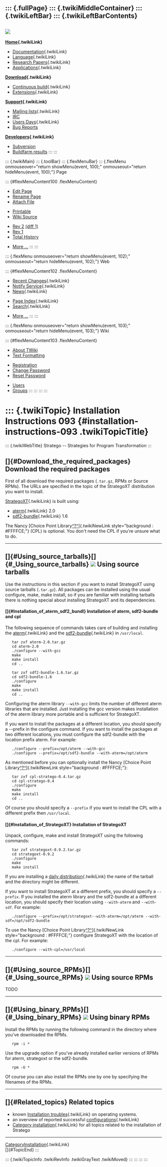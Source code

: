 ::: {.fullPage}
::: {.twikiMiddleContainer}
::: {.twikiLeftBar}
::: {.twikiLeftBarContents}
  ----------------------------------------------------------------------------------
  [![](../pub/Stratego/StrategoLogo/StrategoLogoTextlessWhite-100px.png)](WebHome)
  ----------------------------------------------------------------------------------

**[Home](WebHome){.twikiLink}**

-   [Documentation](StrategoDocumentation){.twikiLink}
-   [Language](StrategoLanguage){.twikiLink}
-   [Research Papers](StrategoPublications){.twikiLink}
-   [Applications](StrategoApplication){.twikiLink}

**[Download](StrategoDownload){.twikiLink}**

-   [Continuous build](ContinuousBuild){.twikiLink}
-   [Extensions](AdditionalPackageDownload){.twikiLink}

**[Support](StrategoSupport){.twikiLink}**

-   [Mailing lists](MailingList){.twikiLink}
-   [IRC](irc://irc.freenode.net/#stratego)
-   [Users Days](StrategoUsersDay){.twikiLink}
-   [Bug Reports](http://yellowgrass.org/project/StrategoXT)

**[Developers](StrategoDev){.twikiLink}**

-   [Subversion](https://svn.strategoxt.org/repos/StrategoXT/strategoxt/trunk)
-   [Buildfarm
    results](http://hydra.nixos.org/jobset/strategoxt/strategoxt-release/all)
:::
:::

::: {.twikiMain}
::: {.toolBar}
::: {.flexMenuBar}
::: {.flexMenu onmouseover="return showMenu(event, 100);" onmouseout="return hideMenu(event, 100);"}
Page

::: {#flexMenuContent100 .flexMenuContent}
-   [Edit
    Page](http://www.program-transformation.org/edit/Stratego/InstallationInstructions093?t=1536825592)
-   [Rename
    Page](http://www.program-transformation.org/rename/Stratego/InstallationInstructions093)
-   [Attach
    File](http://www.program-transformation.org/attach/Stratego/InstallationInstructions093)

<!-- -->

-   [Printable](http://www.program-transformation.org/view/Stratego/InstallationInstructions093?skin=print.pattern)
-   [Wiki
    Source](http://www.program-transformation.org/view/Stratego/InstallationInstructions093?skin=text&raw=on&contenttype=text/plain)

<!-- -->

-   [Rev
    2](http://www.program-transformation.org/view/Stratego/InstallationInstructions093?rev=1.2)
    [(diff 1)](http://www.program-transformation.org/rdiff/Stratego/InstallationInstructions093?rev1=1.2&rev2=1.1)
-   [Rev
    1](http://www.program-transformation.org/view/Stratego/InstallationInstructions093?rev=1.1)
-   [Total
    History](http://www.program-transformation.org/rdiff/Stratego/InstallationInstructions093)

<!-- -->

-   [More
    \...](http://www.program-transformation.org/oops/Stratego/InstallationInstructions093?template=oopsmore&param1=1.2&param2=1.2)
:::
:::

::: {.flexMenu onmouseover="return showMenu(event, 102);" onmouseout="return hideMenu(event, 102);"}
Web

::: {#flexMenuContent102 .flexMenuContent}
-   [Recent Changes](WebChanges){.twikiLink}
-   [Notify Service](WebNotify){.twikiLink}
-   [News](WebNews){.twikiLink}

<!-- -->

-   [Page Index](WebIndex){.twikiLink}
-   [Search](WebSearch){.twikiLink}

<!-- -->

-   [More
    \...](http://www.program-transformation.org/oops/Stratego/InstallationInstructions093?template=oopsmore&param1=1.2&param2=1.2)
:::
:::

::: {.flexMenu onmouseover="return showMenu(event, 103);" onmouseout="return hideMenu(event, 103);"}
Wiki

::: {#flexMenuContent103 .flexMenuContent}
-   [About
    TWiki](http://www.program-transformation.org/view/TWiki/WebHome)
-   [Text
    Formatting](http://www.program-transformation.org/view/TWiki/TextFormattingRules)

<!-- -->

-   [Registration](http://www.program-transformation.org/view/TWiki/TWikiRegistration)
-   [Change
    Password](http://www.program-transformation.org/view/TWiki/ChangePassword)
-   [Reset
    Password](http://www.program-transformation.org/view/TWiki/ResetPassword)

<!-- -->

-   [Users](http://www.program-transformation.org/view/Main/TWikiUsers)
-   [Groups](http://www.program-transformation.org/view/Main/TWikiGroups)
:::
:::
:::
:::

::: {.twikiTopic}
Installation Instructions 093 {#installation-instructions-093 .twikiTopicTitle}
=============================

::: {.twikiWebTitle}
Stratego \-- Strategies for Program Transformation
:::

[]{#Download_the_required_packages} Download the required packages
------------------------------------------------------------------

First of all download the required packages (`.tar.gz`, RPMs or Source
RPMs). The URLs are specified in the topic of the StrategoXT
distribution you want to install.

[StrategoXT](StrategoXT){.twikiLink} is built using:

-   [aterm](ATermLibrary){.twikiLink} 2.0
-   [sdf2-bundle](Sdf2Bundle){.twikiLink} 1.6

The Nancy [Choice Point
Library[^?^](http://www.program-transformation.org/edit/Stratego/ChoicePointLibrary?topicparent=Stratego.InstallationInstructions093)]{.twikiNewLink
style="background : #FFFFCE;"} (CPL) is optional. You don\'t need the
CPL if you\'re unsure what to do.

------------------------------------------------------------------------

[]{#Using_source_tarballs}[]{#_Using_source_tarballs} ![](http://losser.st-lab.cs.uu.nl/~mbravenb/images/src-pkg.png) Using source tarballs
-------------------------------------------------------------------------------------------------------------------------------------------

Use the instructions in this section if you want to install StrategoXT
using source tarballs (`.tar.gz`). All packages can be installed using
the usual configure, make, make install, so if you are familiar with
installing tarballs there is nothing special about installing StrategoXT
and its dependencies.

#### []{#Installation_of_aterm_sdf2_bundl} Installation of aterm, sdf2-bundle and cpl

The following sequence of commands takes care of building and installing
the [aterm](ATermLibrary){.twikiLink} and the
[sdf2-bundle](Sdf2Bundle){.twikiLink} in `/usr/local`.

       tar zxf aterm-2.0.tar.gz
       cd aterm-2.0
       ./configure --with-gcc
       make
       make install
       cd ..

       tar zxf sdf2-bundle-1.6.tar.gz
       cd sdf2-bundle-1.6
       ./configure
       make
       make install
       cd ..

Configuring the aterm library `--with-gcc` limits the number of
different aterm libraries that are installed. Just installing the gcc
version makes installation of the aterm library more portable and is
sufficient for StrategoXT.

If you want to install the packages at a different location, you should
specify a \--prefix in the configure command. If you want to install the
packages at two different locations, you must configure the sdf2-bundle
with the location prefix aterm. For example:

       ./configure --prefix=/opt/aterm --with-gcc
       ./configure --prefix=/opt/sdf2-bundle --with-aterm=/opt/aterm

As mentioned before you can optionally install the Nancy [Choice Point
Library[^?^](http://www.program-transformation.org/edit/Stratego/ChoicePointLibrary?topicparent=Stratego.InstallationInstructions093)]{.twikiNewLink
style="background : #FFFFCE;"}:

       tar zxf cpl-stratego-0.4.tar.gz
       cd cpl-stratego-0.4
       ./configure
       make
       make install
       cd ..

Of course you should specify a `--prefix` if you want to install the CPL
with a different prefix then `/usr/local`.

#### []{#Installation_of_StrategoXT} Installation of StrategoXT

Unpack, configure, make and install StrategoXT using the following
commands:

       tar zxf strategoxt-0.9.2.tar.gz
       cd strategoxt-0.9.2
       ./configure
       make
       make install

If you are installing a [daily
distribution](ContinuousDistribution){.twikiLink} the name of the
tarball and the directory might be different.

If you want to install StrategoXT at a different prefix, you should
specify a `--prefix`. If you installed the aterm library and the
sdf2-bundle at a different location, you should specify their location
using `--with-aterm` and `--with-sdf`. For example:

       ./configure --prefix=/opt/strategoxt--with-aterm=/opt/aterm --with-sdf=/opt/sdf2-bundle

To use the Nancy [Choice Point
Library[^?^](http://www.program-transformation.org/edit/Stratego/ChoicePointLibrary?topicparent=Stratego.InstallationInstructions093)]{.twikiNewLink
style="background : #FFFFCE;"} configure StrategoXT with the location of
the cpl. For example:

       ./configure --with-cpl=/usr/local

------------------------------------------------------------------------

[]{#Using_source_RPMs}[]{#_Using_source_RPMs} ![](http://losser.st-lab.cs.uu.nl/~mbravenb/images/src-pkg.png) Using source RPMs
-------------------------------------------------------------------------------------------------------------------------------

TODO

------------------------------------------------------------------------

[]{#Using_binary_RPMs}[]{#_Using_binary_RPMs} ![](http://losser.st-lab.cs.uu.nl/~mbravenb/images/redhat.png) Using binary RPMs
------------------------------------------------------------------------------------------------------------------------------

Install the RPMs by running the following command in the directory where
you\'ve downloaded the RPMs.

       rpm -i *

Use the upgrade option if you\'ve already installed earlier versions of
RPMs for aterm, strategoxt or the sdf2-bundle.

       rpm -U *

Of course you can also install the RPMs one by one by specifying the
filenames of the RPMs.

------------------------------------------------------------------------

[]{#Related_topics} Related topics
----------------------------------

-   known [Installation troubles](InstallationTrouble){.twikiLink} on
    operating systems.
-   an overview of reported successful
    [configurations](StrategoConfigurations){.twikiLink}
-   [Category installation](CategoryInstallation){.twikiLink} for all
    topics related to the installation of Stratego

------------------------------------------------------------------------

[CategoryInstallation](CategoryInstallation){.twikiLink}\
[]{#TopicEnd}
:::

::: {.twikiTopicInfo .twikiRevInfo .twikiGrayText .twikiMoved}
:::
:::
:::
:::
